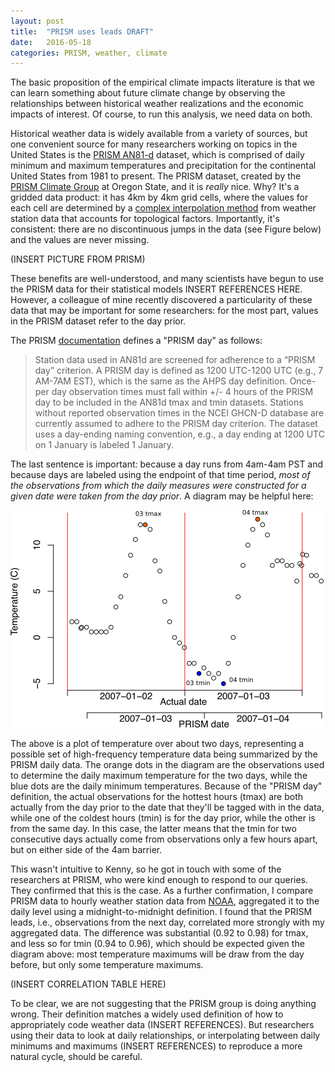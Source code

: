 ```yaml
---
layout: post
title:  "PRISM uses leads DRAFT"
date:   2016-05-18
categories: PRISM, weather, climate
---
```


The basic proposition of the empirical climate impacts literature is that we can learn something about future climate change by observing the relationships between historical weather realizations and the economic impacts of interest. Of course, to run this analysis, we need data on both.

Historical weather data is widely available from a variety of sources, but one convenient source for many researchers working on topics in the United States is the [PRISM AN81-d](http://www.prism.oregonstate.edu/documents/PRISM_datasets.pdf) dataset, which is comprised of daily minimum and maximum temperatures and precipitation for the continental United States from 1981 to present. The PRISM dataset, created by the [PRISM Climate Group](http://www.prism.oregonstate.edu/) at Oregon State, and it is *really* nice. Why? It's a gridded data product: it has 4km by 4km grid cells, where the values for each cell are determined by a [complex interpolation method](http://www.prism.oregonstate.edu/documents/Daly2008_PhysiographicMapping_IntJnlClim.pdf) from weather station data that accounts for topological factors. Importantly, it's consistent: there are no discontinuous jumps in the data (see Figure below) and the values are never missing.

(INSERT PICTURE FROM PRISM)

These benefits are well-understood, and many scientists have begun to use the PRISM data for their statistical models INSERT REFERENCES HERE. However, a colleague of mine recently discovered a particularity of these data that may be important for some researchers: for the most part, values in the PRISM dataset refer to the day prior.

The PRISM [documentation](http://prism.nacse.org/documents/PRISM_datasets.pdf) defines a "PRISM day" as follows:

> Station data used in AN81d are screened for adherence to a “PRISM day” criterion.  A PRISM day is defined as 1200 UTC-1200 UTC (e.g., 7 AM-7AM EST), which is the same as the AHPS day definition.  Once-per day observation times must fall within +/- 4 hours of the PRISM day to be included in the AN81d tmax and tmin datasets.  Stations without reported observation times in the NCEI GHCN-D database are currently assumed to adhere to the PRISM day criterion.  The dataset uses a day-ending naming convention, e.g., a day ending at 1200 UTC on 1 January is labeled 1 January.

The last sentence is important: because a day runs from 4am-4am PST and because days are labeled using the endpoint of that time period, *most of the observations from which the daily measures were constructed for a given date were taken from the day prior*. A diagram may be helpful here:

![Diagram](/images/prism_dates_example.png)

The above is a plot of temperature over about two days, representing a possible set of high-frequency temperature data being summarized by the PRISM daily data. The orange dots in the diagram are the observations used to determine the daily maximum temperature for the two days, while the blue dots are the daily minimum temperatures. Because of the "PRISM day" definition, the actual observations for the hottest hours (tmax) are both actually from the day prior to the date that they'll be tagged with in the data, while one of the coldest hours (tmin) is for the day prior, while the other is from the same day. In this case, the latter means that the tmin for two consecutive days actually come from observations only a few hours apart, but on either side of the 4am barrier.

This wasn't intuitive to Kenny, so he got in touch with some of the researchers at PRISM, who were kind enough to respond to our queries. They confirmed that this is the case. As a further confirmation, I compare PRISM data to hourly weather station data from [NOAA](https://www.ncdc.noaa.gov/data-access/land-based-station-data/land-based-datasets/quality-controlled-local-climatological-data-qclcd), aggregated it to the daily level using a midnight-to-midnight definition. I found that the PRISM leads, i.e., observations from the next day, correlated more strongly with my aggregated data. The difference was substantial (0.92 to 0.98) for tmax, and less so for tmin (0.94 to 0.96), which should be expected given the diagram above: most temperature maximums will be draw from the day before, but only some temperature maximums.

(INSERT CORRELATION TABLE HERE)

To be clear, we are not suggesting that the PRISM group is doing anything wrong. Their definition matches a widely used definition of how to appropriately code weather data (INSERT REFERENCES). But researchers using their data to look at daily relationships, or interpolating between daily minimums and maximums (INSERT REFERENCES) to reproduce a more natural cycle, should be careful.
